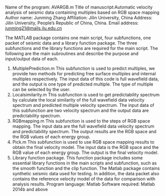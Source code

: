 Name of the program: AVARGB.m
Title of manuscript:Automatic velocity analysis of seismic data containing multiples based on RGB space mapping 
Author name: Junming Zhang
Affiliation:  Jilin University, China
Address:  Jilin University, People’s Republic of China, China.
Email address: junming21@mails.jlu.edu.cn

The MATLAB package contains one main script, four subfunctions, one packet of seismic data and a library function package. The three subfunctions and the library functions are required for the main script.
The following are the main subroutines and describe the purpose and input/output data of each.
1.	MultiplePrediction.m This subfunction is used to predict multiples, we provide two methods for predicting free surface multiples and internal multiples respectively. The input data of this code is full wavefield data, and the output is one type of predicted multiple. The type of multiple can be selected by the user.
2.	Localsimilarity.m This subfunction is used to get predictability spectrum by calculate the local similarity of the full wavefield data velocity spectrum and predicted multiple velocity spectrum. The input data of this subfunction are two velocity spectrum and the output data are predictability spectrum.
3.	RGBmapping.m  This subfunction is used to the steps of RGB space mapping. The input data are the full wavefield data velocity spectrum and predictability spectrum. The output results are the RGB space and the RGB values of each energy group.
4.	Pick.m    This subfunction is used to use RGB space mapping results to obtain the final velocity model. The input data is the RGB space and the RGB value of each energy group. The output is the final velocity model.
5.	Library function package.  This function package includes some essential library functions in the main scripts and subfunction, such as the smooth function and the clip function.
The Matlab package contains synthetic seismic data used for testing. In addition, the data packet also contains the reference velocity model of the data for comparison with analysis results. 
Program language: Matlab
Software required: Matlab 2014b and above

